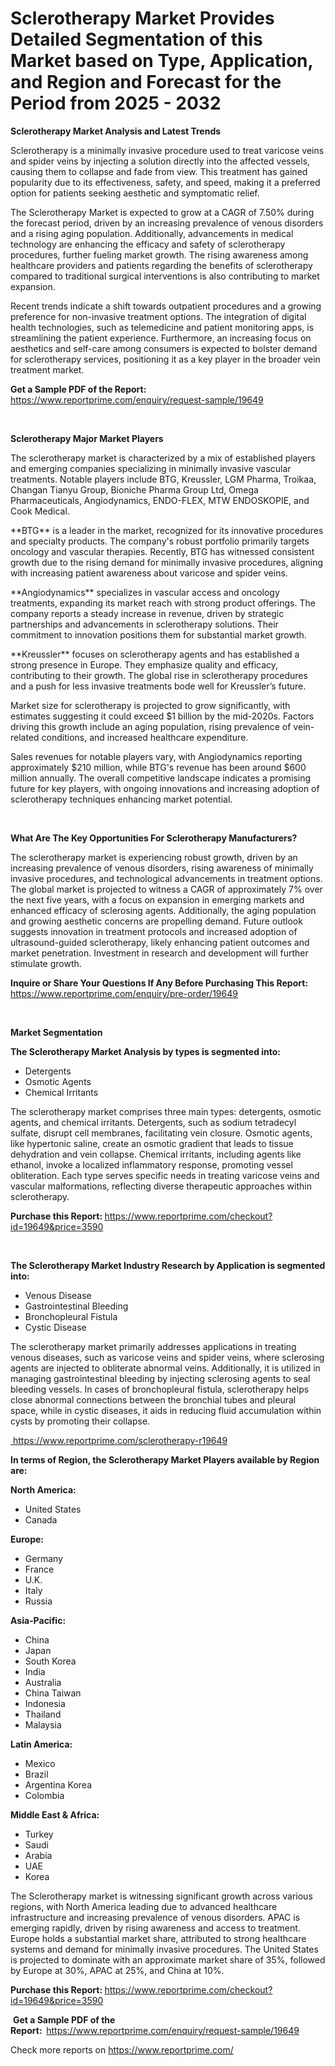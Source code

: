 <p><h1>Sclerotherapy Market Provides Detailed Segmentation of this Market based on Type, Application, and Region and Forecast for the Period from 2025 - 2032</h1></p><p><strong>Sclerotherapy Market Analysis and Latest Trends</strong></p>
<p><p>Sclerotherapy is a minimally invasive procedure used to treat varicose veins and spider veins by injecting a solution directly into the affected vessels, causing them to collapse and fade from view. This treatment has gained popularity due to its effectiveness, safety, and speed, making it a preferred option for patients seeking aesthetic and symptomatic relief.</p><p>The Sclerotherapy Market is expected to grow at a CAGR of 7.50% during the forecast period, driven by an increasing prevalence of venous disorders and a rising aging population. Additionally, advancements in medical technology are enhancing the efficacy and safety of sclerotherapy procedures, further fueling market growth. The rising awareness among healthcare providers and patients regarding the benefits of sclerotherapy compared to traditional surgical interventions is also contributing to market expansion.</p><p>Recent trends indicate a shift towards outpatient procedures and a growing preference for non-invasive treatment options. The integration of digital health technologies, such as telemedicine and patient monitoring apps, is streamlining the patient experience. Furthermore, an increasing focus on aesthetics and self-care among consumers is expected to bolster demand for sclerotherapy services, positioning it as a key player in the broader vein treatment market.</p></p>
<p><strong>Get a Sample PDF of the Report:&nbsp;</strong> <a href="https://www.reportprime.com/enquiry/request-sample/19649?utm_campaign=2274&utm_medium=2&utm_source=Github&utm_content=ia&utm_term=20032025&utm_id=sclerotherapy">https://www.reportprime.com/enquiry/request-sample/19649</a></p>
<p>&nbsp;</p>
<p><strong>Sclerotherapy Major Market Players</strong></p>
<p><p>The sclerotherapy market is characterized by a mix of established players and emerging companies specializing in minimally invasive vascular treatments. Notable players include BTG, Kreussler, LGM Pharma, Troikaa, Changan Tianyu Group, Bioniche Pharma Group Ltd, Omega Pharmaceuticals, Angiodynamics, ENDO-FLEX, MTW ENDOSKOPIE, and Cook Medical.</p><p>**BTG** is a leader in the market, recognized for its innovative procedures and specialty products. The company's robust portfolio primarily targets oncology and vascular therapies. Recently, BTG has witnessed consistent growth due to the rising demand for minimally invasive procedures, aligning with increasing patient awareness about varicose and spider veins.</p><p>**Angiodynamics** specializes in vascular access and oncology treatments, expanding its market reach with strong product offerings. The company reports a steady increase in revenue, driven by strategic partnerships and advancements in sclerotherapy solutions. Their commitment to innovation positions them for substantial market growth.</p><p>**Kreussler** focuses on sclerotherapy agents and has established a strong presence in Europe. They emphasize quality and efficacy, contributing to their growth. The global rise in sclerotherapy procedures and a push for less invasive treatments bode well for Kreussler’s future.</p><p>Market size for sclerotherapy is projected to grow significantly, with estimates suggesting it could exceed $1 billion by the mid-2020s. Factors driving this growth include an aging population, rising prevalence of vein-related conditions, and increased healthcare expenditure.</p><p>Sales revenues for notable players vary, with Angiodynamics reporting approximately $210 million, while BTG's revenue has been around $600 million annually. The overall competitive landscape indicates a promising future for key players, with ongoing innovations and increasing adoption of sclerotherapy techniques enhancing market potential.</p></p>
<p>&nbsp;</p>
<p><strong>What Are The Key Opportunities For Sclerotherapy Manufacturers?</strong></p>
<p><p>The sclerotherapy market is experiencing robust growth, driven by an increasing prevalence of venous disorders, rising awareness of minimally invasive procedures, and technological advancements in treatment options. The global market is projected to witness a CAGR of approximately 7% over the next five years, with a focus on expansion in emerging markets and enhanced efficacy of sclerosing agents. Additionally, the aging population and growing aesthetic concerns are propelling demand. Future outlook suggests innovation in treatment protocols and increased adoption of ultrasound-guided sclerotherapy, likely enhancing patient outcomes and market penetration. Investment in research and development will further stimulate growth.</p></p>
<p><strong>Inquire or Share Your Questions If Any Before Purchasing This Report:</strong> <a href="https://www.reportprime.com/enquiry/pre-order/19649?utm_campaign=2274&utm_medium=2&utm_source=Github&utm_content=ia&utm_term=20032025&utm_id=sclerotherapy">https://www.reportprime.com/enquiry/pre-order/19649</a></p>
<p>&nbsp;</p>
<p><strong>Market Segmentation</strong></p>
<p><strong>The Sclerotherapy Market Analysis by types is segmented into:</strong></p>
<p><ul><li>Detergents</li><li>Osmotic Agents</li><li>Chemical Irritants</li></ul></p>
<p><p>The sclerotherapy market comprises three main types: detergents, osmotic agents, and chemical irritants. Detergents, such as sodium tetradecyl sulfate, disrupt cell membranes, facilitating vein closure. Osmotic agents, like hypertonic saline, create an osmotic gradient that leads to tissue dehydration and vein collapse. Chemical irritants, including agents like ethanol, invoke a localized inflammatory response, promoting vessel obliteration. Each type serves specific needs in treating varicose veins and vascular malformations, reflecting diverse therapeutic approaches within sclerotherapy.</p></p>
<p><strong>Purchase this Report:&nbsp;</strong><a href="https://www.reportprime.com/checkout?id=19649&price=3590&utm_campaign=2274&utm_medium=2&utm_source=Github&utm_content=ia&utm_term=20032025&utm_id=sclerotherapy">https://www.reportprime.com/checkout?id=19649&price=3590</a></p>
<p>&nbsp;</p>
<p><strong>The Sclerotherapy Market Industry Research by Application is segmented into:</strong></p>
<p><ul><li>Venous Disease</li><li>Gastrointestinal Bleeding</li><li>Bronchopleural Fistula</li><li>Cystic Disease</li></ul></p>
<p><p>The sclerotherapy market primarily addresses applications in treating venous diseases, such as varicose veins and spider veins, where sclerosing agents are injected to obliterate abnormal veins. Additionally, it is utilized in managing gastrointestinal bleeding by injecting sclerosing agents to seal bleeding vessels. In cases of bronchopleural fistula, sclerotherapy helps close abnormal connections between the bronchial tubes and pleural space, while in cystic diseases, it aids in reducing fluid accumulation within cysts by promoting their collapse.</p></p>
<p><a href="https://www.reportprime.com/sclerotherapy-r19649?utm_campaign=2274&utm_medium=2&utm_source=Github&utm_content=ia&utm_term=20032025&utm_id=sclerotherapy">&nbsp;https://www.reportprime.com/sclerotherapy-r19649</a></p>
<p><strong>In terms of Region, the Sclerotherapy Market Players available by Region are:</strong></p>
<p>
    <p> <strong> North America: </strong>
        <ul>
            <li>United States</li>
            <li>Canada</li>
        </ul>
        </p> 
    <p> <strong> Europe: </strong>
        <ul>
            <li>Germany</li>
            <li>France</li>
            <li>U.K.</li>
            <li>Italy</li>
            <li>Russia</li>
        </ul>
        </p> 
    <p> <strong> Asia-Pacific: </strong>
        <ul>
            <li>China</li>
            <li>Japan</li>
            <li>South Korea</li>
            <li>India</li>
            <li>Australia</li>
            <li>China Taiwan</li>
            <li>Indonesia</li>
            <li>Thailand</li>
            <li>Malaysia</li>
        </ul>
        </p> 
    <p> <strong> Latin America: </strong>
        <ul>
            <li>Mexico</li>
            <li>Brazil</li>
            <li>Argentina Korea</li>
            <li>Colombia</li>
        </ul>
        </p> 
    <p> <strong> Middle East & Africa: </strong>
        <ul>
            <li>Turkey</li>
            <li>Saudi</li>
            <li>Arabia</li>
            <li>UAE</li>
            <li>Korea</li>
        </ul>
    </p>
    </p>
<p><p>The Sclerotherapy market is witnessing significant growth across various regions, with North America leading due to advanced healthcare infrastructure and increasing prevalence of venous disorders. APAC is emerging rapidly, driven by rising awareness and access to treatment. Europe holds a substantial market share, attributed to strong healthcare systems and demand for minimally invasive procedures. The United States is projected to dominate with an approximate market share of 35%, followed by Europe at 30%, APAC at 25%, and China at 10%.</p></p>
<p><strong>Purchase this Report: </strong><a href="https://www.reportprime.com/checkout?id=19649&price=3590&utm_campaign=2274&utm_medium=2&utm_source=Github&utm_content=ia&utm_term=20032025&utm_id=sclerotherapy">https://www.reportprime.com/checkout?id=19649&price=3590</a></p>
<p>&nbsp;<strong>Get a Sample PDF of the Report:&nbsp;&nbsp;</strong><a href="https://www.reportprime.com/enquiry/request-sample/19649?utm_campaign=2274&utm_medium=2&utm_source=Github&utm_content=ia&utm_term=20032025&utm_id=sclerotherapy">https://www.reportprime.com/enquiry/request-sample/19649</a></p>
<p><strong></strong></p>
<p>Check more reports on <a href="https://www.reportprime.com/?utm_campaign=2274&utm_medium=2&utm_source=Github&utm_content=ia&utm_term=20032025&utm_id=sclerotherapy">https://www.reportprime.com/</a></p>